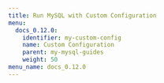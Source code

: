 ```yaml
---
title: Run MySQL with Custom Configuration
menu:
  docs_0.12.0:
    identifier: my-custom-config
    name: Custom Configuration
    parent: my-mysql-guides
    weight: 50
menu_name: docs_0.12.0
---
```

